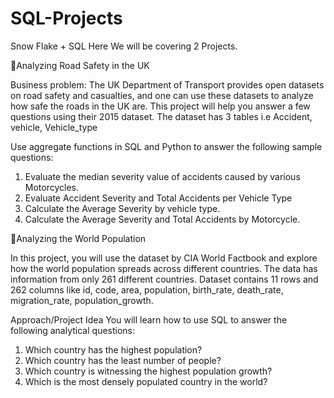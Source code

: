 # SQL-Projects
Snow Flake + SQL
Here We will be covering 2 Projects.

🎯Analyzing Road Safety in the UK

Business problem:
The UK Department of Transport provides open datasets on road safety and casualties, and one can
use these datasets to analyze how safe the roads in the UK are. This project will help you answer a
few questions using their 2015 dataset.
The dataset has 3 tables i.e Accident, vehicle, Vehicle_type

Use aggregate functions in SQL and Python to answer the following sample questions:
1. Evaluate the median severity value of accidents caused by various Motorcycles.
2. Evaluate Accident Severity and Total Accidents per Vehicle Type
3. Calculate the Average Severity by vehicle type.
4. Calculate the Average Severity and Total Accidents by Motorcycle.

🎯Analyzing the World Population

In this project, you will use the dataset by CIA World Factbook and explore how the world population
spreads across different countries.
The data has information from only 261 different countries.
Dataset contains 11 rows and 262 columns like id, code, area, population, birth_rate, death_rate,
migration_rate, population_growth.

Approach/Project Idea
You will learn how to use SQL to answer the following analytical questions:
1. Which country has the highest population?
2. Which country has the least number of people?
3. Which country is witnessing the highest population growth?
5. Which is the most densely populated country in the world?
